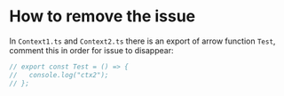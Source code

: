 # How to remove the issue

In `Context1.ts` and `Context2.ts` there is an export of arrow function `Test`, comment this in order for issue to disappear:

```js
// export const Test = () => {
//   console.log("ctx2");
// };
```